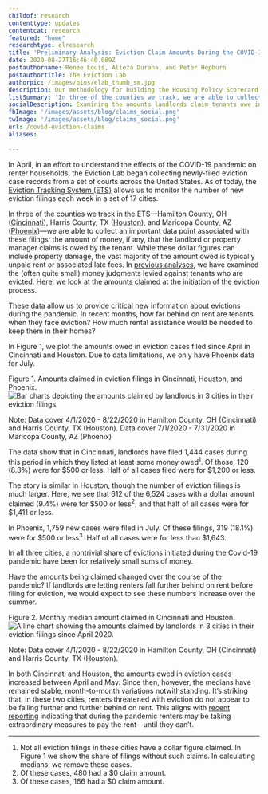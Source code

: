 ```yaml
---
childof: research
contenttype: updates
contentcat: research
featured: "home"
researchtype: elresearch
title: 'Preliminary Analysis: Eviction Claim Amounts During the COVID-19 Pandemic'
date: 2020-08-27T16:46:40.089Z
postauthorname: Renee Louis, Alieza Durana, and Peter Hepburn
postauthortitle: The Eviction Lab
authorpic: /images/bios/elab_thumb_sm.jpg
description: Our methodology for building the Housing Policy Scorecard.
listSummary: 'In three of the counties we track, we are able to collect an important data point: the amount of money, if any, that the landlord or property manager claims is owed by the tenant. Here, we look at the amounts claimed at the initiation of the eviction process.' 
socialDescription: Examining the amounts landlords claim tenants owe in 3 counties' eviction filings.
fbImage: '/images/assets/blog/claims_social.png'
twImage: '/images/assets/blog/claims_social.png'
url: /covid-eviction-claims
aliases:
  
---
```

In April, in an effort to understand the effects of the COVID-19 pandemic on renter households, the Eviction Lab began collecting newly-filed eviction case records from a set of courts across the United States. As of today, the <a href="https://evictionlab.org/eviction-tracking/">Eviction Tracking System (ETS)</a> allows us to monitor the number of new eviction filings each week in a set of 17 cities.  

In three of the counties we track in the ETS—Hamilton County, OH (<a href="https://evictionlab.org/eviction-tracking/cincinnati-oh/">Cincinnati</a>), Harris County, TX (<a href="https://evictionlab.org/eviction-tracking/houston-tx/">Houston</a>), and Maricopa County, AZ (<a href="https://evictionlab.org/eviction-tracking/phoenix-az/">Phoenix</a>)—we are able to collect an important data point associated with these filings: the amount of money, if any, that the landlord or property manager claims is owed by the tenant. While these dollar figures can include property damage, the vast majority of the amount owed is typically unpaid rent or associated late fees. In <a href="https://www.nytimes.com/2019/12/12/upshot/eviction-prevention-solutions-government.html" target="_blank">previous analyses</a>, we have examined the (often quite small) money judgments levied against tenants who are evicted. Here, we look at the amounts claimed at the initiation of the eviction process. 

These data allow us to provide critical new information about evictions during the pandemic. In recent months, how far behind on rent are tenants when they face eviction? How much rental assistance would be needed to keep them in their homes? 

In Figure 1, we plot the amounts owed in eviction cases filed since April in Cincinnati and Houston. Due to data limitations, we only have Phoenix data for July. 

<div class="figheader">Figure 1. Amounts claimed in eviction filings in Cincinnati, Houston, and Phoenix.</div>


<img class="upscale124 py-0" src="/images/assets/blog/claims_fig2.svg" alt="Bar charts depicting the amounts claimed by landlords in 3 cities in their eviction filings." />

<div class="figcaption"><p>Note: Data cover 4/1/2020 - 8/22/2020 in Hamilton County, OH (Cincinnati) and Harris County, TX (Houston). Data cover 7/1/2020 - 7/31/2020 in Maricopa County, AZ (Phoenix)</p></div>

The data show that in Cincinnati, landlords have filed 1,444 cases during this period in which they listed at least some money owed<sup>1</sup>. Of those, 120 (8.3%) were for $500 or less. Half of all cases filed were for $1,200 or less. 

The story is similar in Houston, though the number of eviction filings is much larger. Here, we see that 612 of the 6,524 cases with a dollar amount claimed (9.4%) were for $500 or less<sup>2</sup>, and that half of all cases were for $1,411 or less. 

In Phoenix, 1,759 new cases were filed in July. Of these filings, 319 (18.1%) were for $500 or less<sup>3</sup>. Half of all cases were for less than $1,643. 

In all three cities, a nontrivial share of evictions initiated during the Covid-19 pandemic have been for relatively small sums of money. 

Have the amounts being claimed changed over the course of the pandemic? If landlords are letting renters fall further behind on rent before filing for eviction, we would expect to see these numbers increase over the summer. 

<div class="figheader">Figure 2. Monthly median amount claimed in Cincinnati and Houston.</div>

<img class="upscale124 py-0" src="/images/assets/blog/claims_fig1.svg" alt="A line chart showing the amounts claimed by landlords in 3 cities in their eviction filings since April 2020." />

<div class="figcaption"><p>Note: Data cover 4/1/2020 - 8/22/2020 in Hamilton County, OH (Cincinnati) and Harris County, TX (Houston).</p></div>

In both Cincinnati and Houston, the amounts owed in eviction cases increased between April and May. Since then, however, the medians have remained stable, month-to-month variations notwithstanding. It’s striking that, in these two cities, renters threatened with eviction do not appear to be falling further and further behind on rent. This aligns with <a href="https://www.nytimes.com/2020/08/21/business/economy/rent-tenants-evictions.html" target="_blank">recent reporting</a> indicating that during the pandemic renters may be taking extraordinary measures to pay the rent—until they can’t.     

<hr />

<div class="footnotes">
<ol>
<li>Not all eviction filings in these cities have a dollar figure claimed. In Figure 1 we show the share of filings without such claims. In calculating medians, we remove these cases.</li>

<li>Of these cases, 480 had a $0 claim amount.</li>

<li>Of these cases, 166 had a $0 claim amount.</li>
</ol>
</div>



